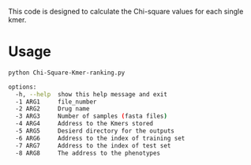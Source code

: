 This code is designed to calculate the Chi-square values for each single kmer. 

# Usage
```bash
python Chi-Square-Kmer-ranking.py 

options:
  -h, --help  show this help message and exit
  -1 ARG1     file_number
  -2 ARG2     Drug name
  -3 ARG3     Number of samples (fasta files)
  -4 ARG4     Address to the Kmers stored
  -5 ARG5     Desierd directory for the outputs
  -6 ARG6     Address to the index of training set
  -7 ARG7     Address to the index of test set
  -8 ARG8     The address to the phenotypes
```
